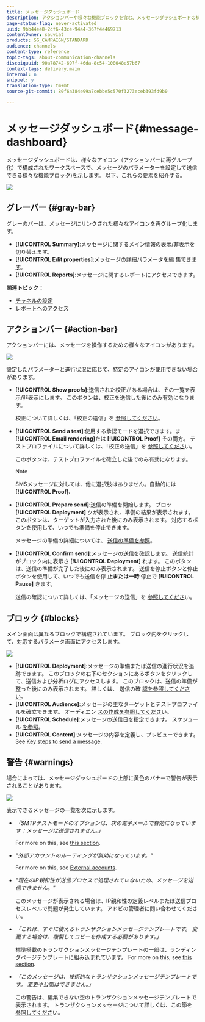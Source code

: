 ```yaml
---
title: メッセージダッシュボード
description: アクションバーや様々な機能ブロックを含む、メッセージダッシュボードの構成要素を確認します。
page-status-flag: never-activated
uuid: 9bb44ee8-2cf6-43ce-94a4-367f4e469713
contentOwner: sauviat
products: SG_CAMPAIGN/STANDARD
audience: channels
content-type: reference
topic-tags: about-communication-channels
discoiquuid: 90a78742-697f-46da-8c54-108048e57b67
context-tags: delivery,main
internal: n
snippet: y
translation-type: tm+mt
source-git-commit: 80f6a384e99a7cebbe5c570f3273eceb393fd9b0

---
```



# メッセージダッシュボード{#message-dashboard}

メッセージダッシュボードは、様々なアイコン（アクションバーに再グループ化）で構成されたワークスペースで、メッセージのパラメーターを設定して送信できる様々な機能ブロック)を示します。 以下、これらの要素を紹介する。

![](assets/delivery_dashboard_2.png)

## グレーバー {#gray-bar}

グレーのバーは、メッセージにリンクされた様々なアイコンを再グループ化します。

* **[!UICONTROL Summary]**:メッセージに関するメイン情報の表示/非表示を切り替えます。
* **[!UICONTROL Edit properties]**:メッセージの詳細パラメータを編 [集できます](../../administration/using/configuring-email-channel.md#list-of-email-properties)。
* **[!UICONTROL Reports]**:メッセージに関するレポートにアクセスできます。

**関連トピック：**

* [チャネルの設定](../../administration/using/about-channel-configuration.md)
* [レポートへのアクセス](../../reporting/using/about-dynamic-reports.md)

## アクションバー {#action-bar}

アクションバーには、メッセージを操作するための様々なアイコンがあります。

![](assets/delivery_dashboard_4.png)

設定したパラメーターと進行状況に応じて、特定のアイコンが使用できない場合があります。

* **[!UICONTROL Show proofs]**:送信された校正がある場合は、その一覧を表示/非表示にします。 このボタンは、校正を送信した後にのみ有効になります。

   校正について詳しくは、「校正の送信」を [参照してください](../../sending/using/sending-proofs.md)。

* **[!UICONTROL Send a test]**:使用する承認モードを選択できます。ま **[!UICONTROL Email rendering]**&#x200B;たは **[!UICONTROL Proof]** その両方。 テストプロファイルについて詳しくは、「校正の送信」を [参照してくださ](../../sending/using/sending-proofs.md)い。

   このボタンは、テストプロファイルを確立した後でのみ有効になります。

   >[!NOTE]
   >
   >SMSメッセージに対しては、他に選択肢はありません。自動的には **[!UICONTROL Proof]**、

* **[!UICONTROL Prepare send]**:送信の準備を開始します。 ブロッ **[!UICONTROL Deployment]** クが表示され、準備の結果が表示されます。 このボタンは、ターゲットが入力された後にのみ表示されます。 対応するボタンを使用して、いつでも準備を停止できます。

   メッセージの準備の詳細については、 [送信の準備を参照](../../sending/using/preparing-the-send.md)。

* **[!UICONTROL Confirm send]**:メッセージの送信を確認します。 送信統計がブロック内に表示さ **[!UICONTROL Deployment]** れます。 このボタンは、送信の準備が完了した後にのみ表示されます。 送信を停止ボタンと停止ボタンを使用して、いつでも送信を停 **止または一時** 停止で **[!UICONTROL Pause]** きます。

   送信の確認について詳しくは、「メッセージの送信」を [参照してくださ](../../sending/using/confirming-the-send.md)い。

## ブロック {#blocks}

メイン画面は異なるブロックで構成されています。 ブロック内をクリックして、対応するパラメータ画面にアクセスします。

![](assets/delivery_dashboard_3.png)

* **[!UICONTROL Deployment]**:メッセージの準備または送信の進行状況を追跡できます。 このブロックの右下のセクションにあるボタンをクリックして、送信および分析ログにアクセスします。 このブロックは、送信の準備が整った後にのみ表示されます。 詳しくは、 送信の確 [認を参照してください](../../sending/using/confirming-the-send.md)。
* **[!UICONTROL Audience]**:メッセージの主なターゲットとテストプロファイルを確立できます。 オーディエン [スの作成を参照してくださ](../../audiences/using/creating-audiences.md)い。
* **[!UICONTROL Schedule]**:メッセージの送信日を指定できます。 スケジュール [を参照](../../sending/using/about-scheduling-messages.md)。
* **[!UICONTROL Content]**:メッセージの内容を定義し、プレビューできます。 See [Key steps to send a message](../../channels/using/key-steps-to-send-a-message.md).

## 警告 {#warnings}

場合によっては、メッセージダッシュボードの上部に黄色のバナーで警告が表示されることがあります。

![](assets/delivery_dashboard_warnings.png)

表示できるメッセージの一覧を次に示します。

* *「SMTPテストモードのオプションは、次の電子メールで有効になっています：メッセージは送信されません。」*

   For more on this, see [this section](../../administration/using/configuring-email-channel.md#smtp-test-mode).

* *&quot;外部アカウントのルーティングが無効になっています。&quot;*

   For more on this, see [External accounts](../../administration/using/external-accounts.md).

* *&quot;現在のIP親和性が送信プロセスで処理されていないため、メッセージを送信できません。&quot;*

   このメッセージが表示される場合は、IP親和性の定義レベルまたは送信プロセスレベルで問題が発生しています。 アドビの管理者に問い合わせてください。

* *「これは、すぐに使えるトランザクションメッセージテンプレートです。 変更する場合は、複製してコピーを作成する必要があります。」*

   標準搭載のトランザクションメッセージテンプレートの一部は、ランディングページテンプレートに組み込まれています。 For more on this, see [this section](../../channels/using/landing-page-templates.md).

* *「このメッセージは、技術的なトランザクションメッセージテンプレートです。 変更や公開はできません。」*

   この警告は、編集できない空のトランザクションメッセージテンプレートで表示されます。 トランザクションメッセージについて詳しくは、この節を [参照してくださ](../../channels/using/about-transactional-messaging.md)い。
